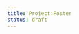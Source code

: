 ```yaml
---
title: Project:Poster
status: draft
---
```

<!--
'''Ylhýra''' is a project with a strong focus on word-for-word translations. Interlinear gloss, translations on mouse-over, and synchronized audio are used to encourage learners to continue reading challenging texts.

## Detailed translations over automatic translations
Automatic translations and dictionary definitions are beneficial, but manual translations can be more helpful, more specific, and more correct. The reader can have trust in the translations offered, as opposed to the automatic ones which may be confusing or incorrect.
{| class="wikitable"
|+
!Automatic word-for-word translations
|-
|
{| class="wikitable"
|+
|they
|stand
|that
|of course
|to
|command; offer; party
|-
|Þeim
|stendur
|það
|auðvitað
|til
|boða.
|}
|-
!Manual word-for-word translations
|-
|
{| class="wikitable"
|
| colspan="5" |is available, is offered
|-
|to them
|↑
|that
|of course
| colspan="2" |↑
|-
|Þeim
|'''stendur'''
|það
|auðvitað
|'''til'''
|'''boða.'''
|}
|}

### Interlinear gloss
Interlinear glosses are translations placed between the lines of the text. They allow a reader to skip over the most difficult words while still being introduced to the word. Since the reading is not halted it can make difficult texts more enjoyable. This both encourages people to continue reading and limits frustration.

### Synchronized audio
With the use of automatic audio synchronization, we highlight the relevant section.

## Speed of creation
Manual translations are fairly time-consuming to create, but not prohibitively so. To speed up creation the system does two things:

*Requests suggestions from Google Translate. Both sentences and words are translated.
*Shows suggestions from your previous translations, and from a dictionary list.

The steps to create a fully annotated text are:

*Translating sentences
*Translating words
*Marking which words are difficult and those benefitting from interlinear glosses
*Recording the audio for the entire text
*Recording the missing audio for the words

Annotating a 500 word passage can take around 1 hour, or slightly longer than it takes to read a difficult text with a group of students.

## Use of wiki-software for encouraging collaboration

*MediaWiki
**high degree of freedom for developing courses
**encourages collaborative editing
**ability to allow both students and random outsiders to create their own material
**openness can be controlled:
***only allow trusted individuals to contribute to certain articles,
***allow others to suggest edits which will be approved or rejected
**encourages continuous incremental improvements and forces you to publish immediately

-->
